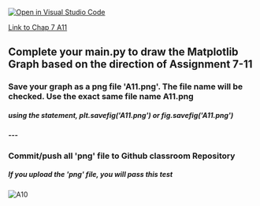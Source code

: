 [![Open in Visual Studio Code](https://classroom.github.com/assets/open-in-vscode-c66648af7eb3fe8bc4f294546bfd86ef473780cde1dea487d3c4ff354943c9ae.svg)](https://classroom.github.com/online_ide?assignment_repo_id=9059906&assignment_repo_type=AssignmentRepo)

[Link to Chap 7 A11](https://docs.google.com/presentation/d/1JAYVQiZr57OZfIMUQAkPNPlCKidqvytLhLDB5aqag_8/edit?usp=sharing#slide=id.g117599b468e_0_196)


## Complete your main.py to draw the Matplotlib Graph based on the direction of Assignment 7-11

### Save your graph as a png file 'A11.png'. The file name will be checked. Use the exact same file name A11.png
##### using the statement, plt.savefig('A11.png') or fig.savefig('A11.png')
##### ---
### Commit/push all 'png' file to Github classroom Repository
##### If you upload the 'png' file, you will pass this test

###
###
###


![A10](https://awesomescreenshot.s3.amazonaws.com/image/1352303/33000792-7a6130188189afa28daf29b439307710.png?X-Amz-Algorithm=AWS4-HMAC-SHA256&X-Amz-Credential=AKIAJSCJQ2NM3XLFPVKA%2F20221003%2Fus-east-1%2Fs3%2Faws4_request&X-Amz-Date=20221003T014917Z&X-Amz-Expires=28800&X-Amz-SignedHeaders=host&X-Amz-Signature=1896a45fca71c38f724896e54b46d32d81c6cc20b8767c74e93e3ef4915026bf)



